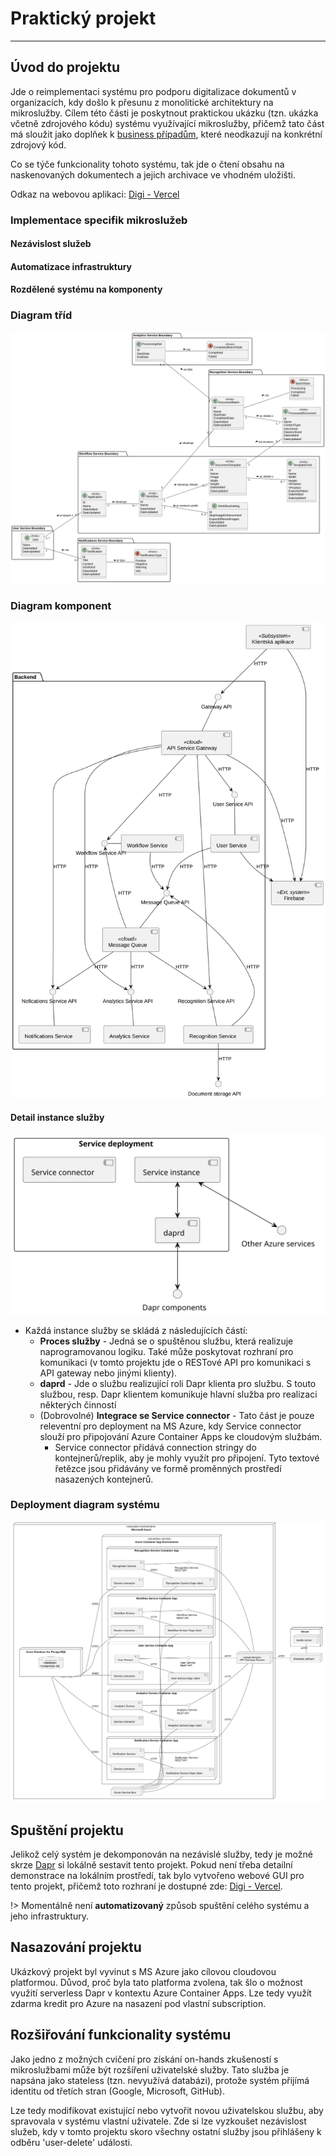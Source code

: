 # Praktický projekt
---

## Úvod do projektu
Jde o reimplementaci systému pro podporu digitalizace dokumentů v
organizacích, kdy došlo k přesunu z monolitické architektury na mikroslužby.
Cílem této části je poskytnout praktickou ukázku (tzn. ukázka včetně zdrojového kódu) systému
využívající mikroslužby, přičemž tato část má sloužit jako doplňek k [business případům](./framework/business-cases),
které neodkazují na konkrétní zdrojový kód.

Co se týče funkcionality tohoto systému, tak jde o čtení obsahu na naskenovaných dokumentech a jejich archivace ve vhodném uložišti.

Odkaz na webovou aplikaci: [Digi - Vercel](https://mrf-web-app.vercel.app/)
### Implementace specifik mikroslužeb
#### Nezávislost služeb
#### Automatizace infrastruktury
#### Rozdělené systému na komponenty

### Diagram tříd
![Diagram tříd](../_images/class_diagram.svg)
### Diagram komponent
![Diagram komponent](../_images/component_diagram.svg)
#### Detail instance služby
![Detail instance služby](../_images/instance_deployment.svg)
- Každá instance služby se skládá z následujících částí:
    - **Proces služby** - Jedná se o spuštěnou službu, která realizuje naprogramovanou logiku. Také může poskytovat rozhraní pro komunikaci (v tomto projektu jde o RESTové API pro komunikaci s API gateway nebo jinými klienty).
    - **daprd** - Jde o službu realizující roli Dapr klienta pro službu. S touto službou, resp. Dapr klientem komunikuje hlavní služba pro realizaci některých činností
    - (Dobrovolné) **Integrace se Service connector** - Tato část je pouze releventní pro deployment na MS Azure, kdy Service connector slouží pro připojování Azure Container Apps ke cloudovým službám.
        - Service connector přidává connection stringy do kontejnerů/replik, aby je mohly využít pro připojení. Tyto textové řetězce jsou přidávány ve formě proměnných prostředí nasazených kontejnerů.
### Deployment diagram systému
![Diagram nasazení](../_images/deployment_diagram.svg)


## Spuštění projektu
Jelikož celý systém je dekomponován na nezávislé služby, tedy je možné skrze [Dapr](https://dapr.io) si lokálně sestavit tento projekt. Pokud není třeba detailní demonstrace na lokálním prostředí, tak bylo vytvořeno webové GUI pro tento projekt, přičemž toto rozhraní je dostupné zde: [Digi - Vercel](https://mrf-web-app.vercel.app/).

!> Momentálně není **automatizovaný** způsob spuštění celého systému a jeho infrastruktury.

## Nasazování projektu
Ukázkový projekt byl vyvinut s MS Azure jako cílovou cloudovou platformou. Důvod, proč byla tato platforma zvolena, tak šlo o možnost využití serverless Dapr v kontextu Azure Container Apps. Lze tedy využít zdarma kredit pro Azure na nasazení pod vlastní subscription.

## Rozšiřování funkcionality systému
Jako jedno z možných cvičení pro získání on-hands zkušeností s mikroslužbami může být rozšíření uživatelské služby. Tato služba je napsána jako stateless (tzn. nevyužívá databázi), protože systém přijímá identitu od třetích stran (Google, Microsoft, GitHub).

Lze tedy modifikovat existující nebo vytvořit novou uživatelskou službu, aby spravovala v systému vlastní uživatele. Zde si lze vyzkoušet nezávislost služeb, kdy v tomto projektu skoro všechny ostatní služby jsou přihlášeny k odběru 'user-delete' události.
